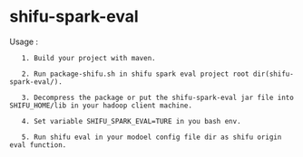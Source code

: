 # shifu-spark-eval

Usage :
       
       1. Build your project with maven.

       2. Run package-shifu.sh in shifu spark eval project root dir(shifu-spark-eval/).

       3. Decompress the package or put the shifu-spark-eval jar file into SHIFU_HOME/lib in your hadoop client machine.

       4. Set variable SHIFU_SPARK_EVAL=TURE in you bash env.

       5. Run shifu eval in your modoel config file dir as shifu origin eval function.

